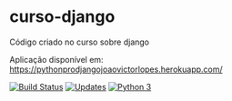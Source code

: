 # curso-django
Código criado no curso sobre django

Aplicação disponível em: https://pythonprodjangojoaovictorlopes.herokuapp.com/

[![Build Status](https://travis-ci.org/joao0710/curso-django.svg?branch=main)](https://travis-ci.org/joao0710/curso-django)
[![Updates](https://pyup.io/repos/github/joao0710/curso-django/shield.svg)](https://pyup.io/repos/github/joao0710/curso-django/)
[![Python 3](https://pyup.io/repos/github/joao0710/curso-django/python-3-shield.svg)](https://pyup.io/repos/github/joao0710/curso-django/)
